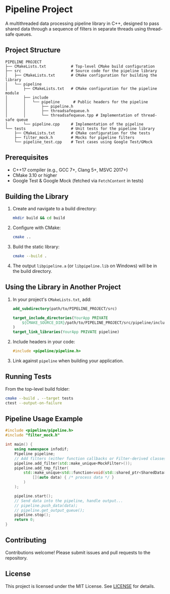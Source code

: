 # Pipeline Project

A multithreaded data processing pipeline library in C++, designed to pass shared data through a sequence of filters in separate threads using thread-safe queues.

## Project Structure

```
PIPELINE PROJECT
├── CMakeLists.txt           # Top-level CMake build configuration
├── src                      # Source code for the pipeline library
│   ├── CMakeLists.txt       # CMake configuration for building the library
│   └── pipeline
│       ├── CMakeLists.txt   # CMake configuration for the pipeline module
│       ├── include
│       │   └── pipeline      # Public headers for the pipeline
│       │       ├── pipeline.h
│       │       ├── threadsafequeue.h
│       │       └── threadsafequeue.tpp # Implementation of thread-safe queue
│       └── pipeline.cpp     # Implementation of the pipeline
└── tests                    # Unit tests for the pipeline library
    ├── CMakeLists.txt       # CMake configuration for the tests
    ├── filter_mock.h        # Mocks for pipeline filters
    └── pipeline_test.cpp    # Test cases using Google Test/GMock
```

## Prerequisites

* C++17 compiler (e.g., GCC 7+, Clang 5+, MSVC 2017+)
* CMake 3.10 or higher
* Google Test & Google Mock (fetched via `FetchContent` in tests)

## Building the Library

1. Create and navigate to a build directory:

   ```bash
   mkdir build && cd build
   ```
2. Configure with CMake:

   ```bash
   cmake ..
   ```
3. Build the static library:

   ```bash
   cmake --build .
   ```
4. The output `libpipeline.a` (or `libpipeline.lib` on Windows) will be in the build directory.

## Using the Library in Another Project

1. In your project's `CMakeLists.txt`, add:

   ```cmake
   add_subdirectory(path/to/PIPELINE_PROJECT/src)

   target_include_directories(YourApp PRIVATE
       ${CMAKE_SOURCE_DIR}/path/to/PIPELINE_PROJECT/src/pipeline/include
   )
   target_link_libraries(YourApp PRIVATE pipeline)
   ```
2. Include headers in your code:

   ```cpp
   #include <pipeline/pipeline.h>
   ```
3. Link against `pipeline` when building your application.

## Running Tests

From the top-level build folder:

```bash
cmake --build . --target tests
ctest --output-on-failure
```

## Pipeline Usage Example

```cpp
#include <pipeline/pipeline.h>
#include "filter_mock.h"

int main() {
    using namespace infodif;
    Pipeline pipeline;
    // Add filters (either function callbacks or Filter-derived classes)
    pipeline.add_filter(std::make_unique<MockFilter>());
    pipeline.add_tmp_filter(
        std::make_unique<std::function<void(std::shared_ptr<SharedData>)>>(
            [](auto data) { /* process data */ }
        )
    );

    pipeline.start();
    // Send data into the pipeline, handle output...
    // pipeline.push_data(data);
    // pipeline.get_output_queue();
    pipeline.stop();
    return 0;
}
```

## Contributing

Contributions welcome! Please submit issues and pull requests to the repository.

## License

This project is licensed under the MIT License. See [LICENSE](LICENSE) for details.
